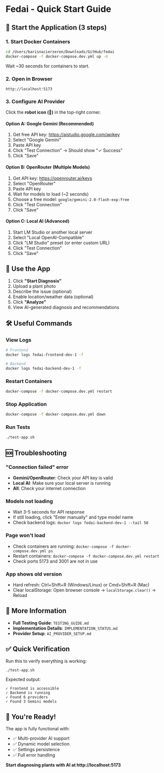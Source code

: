 # Fedai - Quick Start Guide

## 🚀 Start the Application (3 steps)

### 1. Start Docker Containers
```bash
cd /Users/barisnacierzeren/Downloads/GitHub/fedai
docker-compose -f docker-compose.dev.yml up -d
```

Wait ~30 seconds for containers to start.

### 2. Open in Browser
```
http://localhost:5173
```

### 3. Configure AI Provider

Click the **robot icon (🤖)** in the top-right corner.

#### Option A: Google Gemini (Recommended)
1. Get free API key: https://aistudio.google.com/apikey
2. Select "Google Gemini"
3. Paste API key
4. Click "Test Connection" → Should show "✓ Success"
5. Click "Save"

#### Option B: OpenRouter (Multiple Models)
1. Get API key: https://openrouter.ai/keys
2. Select "OpenRouter"
3. Paste API key
4. Wait for models to load (~2 seconds)
5. Choose a free model: `google/gemini-2.0-flash-exp:free`
6. Click "Test Connection"
7. Click "Save"

#### Option C: Local AI (Advanced)
1. Start LM Studio or another local server
2. Select "Local OpenAI-Compatible"
3. Click "LM Studio" preset (or enter custom URL)
4. Click "Test Connection"
5. Click "Save"

## 🌿 Use the App

1. Click **"Start Diagnosis"**
2. Upload a plant photo
3. Describe the issue (optional)
4. Enable location/weather data (optional)
5. Click **"Analyze"**
6. View AI-generated diagnosis and recommendations

## 🛠 Useful Commands

### View Logs
```bash
# Frontend
docker logs fedai-frontend-dev-1 -f

# Backend
docker logs fedai-backend-dev-1 -f
```

### Restart Containers
```bash
docker-compose -f docker-compose.dev.yml restart
```

### Stop Application
```bash
docker-compose -f docker-compose.dev.yml down
```

### Run Tests
```bash
./test-app.sh
```

## 🆘 Troubleshooting

### "Connection failed" error
- **Gemini/OpenRouter**: Check your API key is valid
- **Local AI**: Make sure your local server is running
- **All**: Check your internet connection

### Models not loading
- Wait 3-5 seconds for API response
- If still loading, click "Enter manually" and type model name
- Check backend logs: `docker logs fedai-backend-dev-1 --tail 50`

### Page won't load
- Check containers are running: `docker-compose -f docker-compose.dev.yml ps`
- Restart containers: `docker-compose -f docker-compose.dev.yml restart`
- Check ports 5173 and 3001 are not in use

### App shows old version
- Hard refresh: Ctrl+Shift+R (Windows/Linux) or Cmd+Shift+R (Mac)
- Clear localStorage: Open browser console → `localStorage.clear()` → Reload

## 📖 More Information

- **Full Testing Guide**: `TESTING_GUIDE.md`
- **Implementation Details**: `IMPLEMENTATION_STATUS.md`
- **Provider Setup**: `AI_PROVIDER_SETUP.md`

## ✅ Quick Verification

Run this to verify everything is working:
```bash
./test-app.sh
```

Expected output:
```
✓ Frontend is accessible
✓ Backend is running
✓ Found 6 providers
✓ Found 3 Gemini models
```

## 🎉 You're Ready!

The app is fully functional with:
- ✅ Multi-provider AI support
- ✅ Dynamic model selection
- ✅ Settings persistence
- ✅ Full error handling

**Start diagnosing plants with AI at http://localhost:5173**
